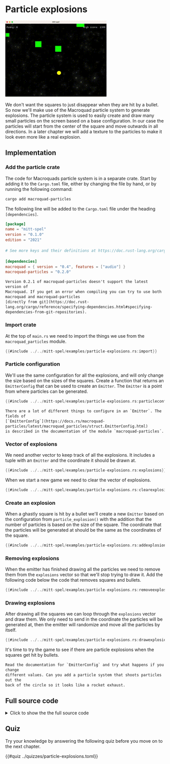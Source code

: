 # Particle explosions

![Screenshot](images/particle-explosions.gif#center)

We don't want the squares to just disappear when they are hit by a bullet. So
now we'll make use of the Macroquad particle system to generate explosions.
The particle system is used to easily create and draw many small particles on
the screen based on a base configuration. In our case the particles will start
from the center of the square and move outwards in all directions. In a later
chapter we will add a texture to the particles to make it look even more like
a real explosion.

## Implementation

### Add the particle crate

The code for Macroquads particle system is in a separate crate. Start by
adding it to the `Cargo.toml` file, either by changing the file by hand, or by
running the following command:

```sh
cargo add macroquad-particles
```

The following line will be added to the `Cargo.toml` file under the heading
`[dependencies]`.

```toml [hl,10]
[package]
name = "mitt-spel"
version = "0.1.0"
edition = "2021"

# See more keys and their definitions at https://doc.rust-lang.org/cargo/reference/manifest.html

[dependencies]
macroquad = { version = "0.4", features = ["audio"] }
macroquad-particles = "0.2.0"
```

```admonish bug
Version 0.2.1 of macroquad-particles doesn't support the latest version of
Macroquad. If you get an error when compiling you can try to use both
macroquad and macroquad-particles 
[directly from git](https://doc.rust-lang.org/cargo/reference/specifying-dependencies.html#specifying-dependencies-from-git-repositories).
```

### Import crate

At the top of `main.rs` we need to import the things we use from the
`macroquad_particles` module.

```rust
{{#include ../../mitt-spel/examples/particle-explosions.rs:import}}
```

### Particle configuration

We'll use the same configuration for all the explosions, and will only change
the size based on the sizes of the squares. Create a function that returns an
`EmitterConfig` that can be used to create an `Emitter`. The `Emitter` is a
point from where particles can be generated.

```rust
{{#include ../../mitt-spel/examples/particle-explosions.rs:particleconfig}}
```

```admonish info
There are a lot of different things to configure in an `Emitter`. The fields of 
[`EmitterConfig`](https://docs.rs/macroquad-particles/latest/macroquad_particles/struct.EmitterConfig.html)
is described in the documentation of the module `macroquad-particles´.
```

### Vector of explosions

We need another vector to keep track of all the explosions. It includes a
tuple with an `Emitter` and the coordinate it should be drawn at.

```rust
{{#include ../../mitt-spel/examples/particle-explosions.rs:explosions}}
```

When we start a new game we need to clear the vector of explosions.

```rust [hl,4]
{{#include ../../mitt-spel/examples/particle-explosions.rs:clearexplosions}}
```

### Create an explosion

When a ghastly square is hit by a bullet we'll create a new `Emitter` based on
the configuration from `particle_explosion()` with the addition that the
number of particles is based on the size of the square. The coordinate that
the particles will be generated at should be the same as the coordinates of
the square.

```rust [hl,8-14]
{{#include ../../mitt-spel/examples/particle-explosions.rs:addexplosion}}
```

### Removing explosions

When the emitter has finished drawing all the particles we need to remove them
from the `explosions` vector so that we'll stop trying to draw it. Add the
following code below the code that removes squares and bullets.

```rust
{{#include ../../mitt-spel/examples/particle-explosions.rs:removeexplosions}}
```

### Drawing explosions

After drawing all the squares we can loop through the `explosions` vector and
draw them. We only need to send in the coordinate the particles will be
generated at, then the emitter will randomize and move all the particles by
itself.

```rust
{{#include ../../mitt-spel/examples/particle-explosions.rs:drawexplosion}}
```

It's time to try the game to see if there are particle explosions when the
squares get hit by bullets.

```admonish tip title="Challenge" class="challenge"
Read the documentation for `EmitterConfig` and try what happens if you change
different values. Can you add a particle system that shoots particles out the
back of the circle so it looks like a rocket exhaust.
```

<div class="noprint">

## Full source code

<details>
  <summary>Click to show the the full source code</summary>

```rust
{{#include ../../mitt-spel/examples/particle-explosions.rs:all}}
```
</details>
</div>

## Quiz

Try your knowledge by answering the following quiz before you move on to the
next chapter.

{{#quiz ../quizzes/particle-explosions.toml}}
